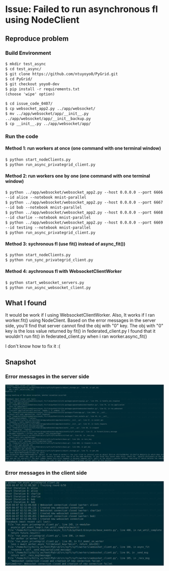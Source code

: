 # Issue: Failed to run asynchronous fl using NodeClient
## Reproduce problem
### Build Environment
```
$ mkdir test_async
$ cd test_async/
$ git clone https://github.com/ntuyoyo0/PyGrid.git
$ cd PyGrid/
$ git checkout yoyo0-dev
$ pip install -r requirements.txt
(choose 'wipe' option)
```

```
$ cd issue_code_0407/
$ cp websocket_app2.py ../app/websocket/
$ mv ../app/websocket/app/__init__.py ../app/websocket/app/__init__backup.py
$ cp __init__.py ../app/websocket/app/
```

### Run the code 
#### Method 1: run workers at once (one command with one terminal window)

```
$ python start_nodeClients.py
$ python run_async_privategrid_client.py
```

#### Method 2: run workers one by one (one command with one terminal window)
```
$ python ../app/websocket/websocket_app2.py --host 0.0.0.0 --port 6666 --id alice --notebook mnist-parallel
$ python ../app/websocket/websocket_app2.py --host 0.0.0.0 --port 6667 --id bob --notebook mnist-parallel
$ python ../app/websocket/websocket_app2.py --host 0.0.0.0 --port 6668 --id charlie --notebook mnist-parallel
$ python ../app/websocket/websocket_app2.py --host 0.0.0.0 --port 6669 --id testing --notebook mnist-parallel
$ python run_async_privategrid_client.py
```

#### Method 3: sychronous fl (use fit() instead of async_fit())

```
$ python start_nodeClients.py
$ python run_sync_privategrid_client.py
```

#### Method 4: aychronous fl with WebsocketClientWorker 
```
$ python start_websocket_servers.py
$ python run_async_websocket_client.py
```
## What I found
It would be work if I using WebsocketClientWorker. Also, It works if I ran worker.fit() using NodeClient.
Based on the error messages in the server side, you'll find that server cannot find the obj with "0" key.
The obj with "0" key is the loss value returned by fit() in federated_client.py
I found that it wouldn't run fit() in federated_client.py when i ran worker.async_fit()

I don't know how to fix it :(

## Snapshot
### Error messages in the server side
![image](https://github.com/ntuyoyo0/PyGrid/blob/yoyo0-dev/issue_code_0407/server.png)
### Error messages in the client side
![image](https://github.com/ntuyoyo0/PyGrid/blob/yoyo0-dev/issue_code_0407/client.png)
